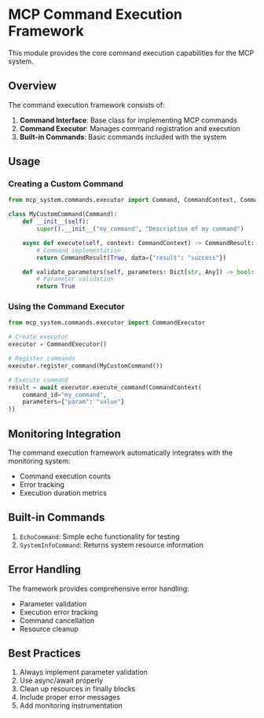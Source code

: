 # MCP Command Execution Framework

This module provides the core command execution capabilities for the MCP system.

## Overview

The command execution framework consists of:

1. **Command Interface**: Base class for implementing MCP commands
2. **Command Executor**: Manages command registration and execution
3. **Built-in Commands**: Basic commands included with the system

## Usage

### Creating a Custom Command

```python
from mcp_system.commands.executor import Command, CommandContext, CommandResult

class MyCustomCommand(Command):
    def __init__(self):
        super().__init__("my_command", "Description of my command")

    async def execute(self, context: CommandContext) -> CommandResult:
        # Command implementation
        return CommandResult(True, data={"result": "success"})

    def validate_parameters(self, parameters: Dict[str, Any]) -> bool:
        # Parameter validation
        return True
```

### Using the Command Executor

```python
from mcp_system.commands.executor import CommandExecutor

# Create executor
executor = CommandExecutor()

# Register commands
executor.register_command(MyCustomCommand())

# Execute command
result = await executor.execute_command(CommandContext(
    command_id="my_command",
    parameters={"param": "value"}
))
```

## Monitoring Integration

The command execution framework automatically integrates with the monitoring system:

- Command execution counts
- Error tracking
- Execution duration metrics

## Built-in Commands

1. `EchoCommand`: Simple echo functionality for testing
2. `SystemInfoCommand`: Returns system resource information

## Error Handling

The framework provides comprehensive error handling:

- Parameter validation
- Execution error tracking
- Command cancellation
- Resource cleanup

## Best Practices

1. Always implement parameter validation
2. Use async/await properly
3. Clean up resources in finally blocks
4. Include proper error messages
5. Add monitoring instrumentation
